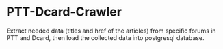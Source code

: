 # PTT-Dcard-Crawler
Extract needed data (titles and href of the articles) from specific forums in PTT and Dcard, then load the collected data into postgresql database.
